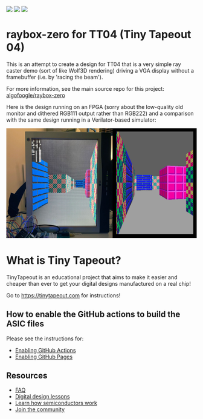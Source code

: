 ![](../../workflows/gds/badge.svg) ![](../../workflows/docs/badge.svg) ![](../../workflows/wokwi_test/badge.svg)

# raybox-zero for TT04 (Tiny Tapeout 04)

This is an attempt to create a design for TT04 that is a very simple ray caster demo (sort of like Wolf3D rendering) driving a VGA display without a framebuffer (i.e. by 'racing the beam').

For more information, see the main source repo for this project: [algofoogle/raybox-zero]

Here is the design running on an FPGA (sorry about the low-quality old monitor and dithered RGB111 output rather than RGB222) and a comparison with the same design running in a Verilator-based simulator:

![raybox-zero running on FPGA and simulator](./doc/fpga-vs-sim.jpg)

# What is Tiny Tapeout?

TinyTapeout is an educational project that aims to make it easier and cheaper than ever to get your digital designs manufactured on a real chip!

Go to https://tinytapeout.com for instructions!


## How to enable the GitHub actions to build the ASIC files

Please see the instructions for:

- [Enabling GitHub Actions](https://tinytapeout.com/faq/#when-i-commit-my-change-the-gds-action-isnt-running)
- [Enabling GitHub Pages](https://tinytapeout.com/faq/#my-github-action-is-failing-on-the-pages-part)


## Resources

- [FAQ](https://tinytapeout.com/faq/)
- [Digital design lessons](https://tinytapeout.com/digital_design/)
- [Learn how semiconductors work](https://tinytapeout.com/siliwiz/)
- [Join the community](https://discord.gg/rPK2nSjxy8)


[algofoogle/raybox-zero]: https://github.com/algofoogle/raybox-zero
